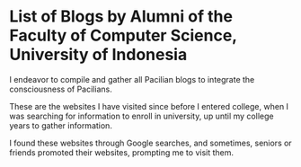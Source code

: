 # List of Blogs by Alumni of the Faculty of Computer Science, University of Indonesia

I endeavor to compile and gather all Pacilian blogs to integrate the consciousness of Pacilians.

These are the websites I have visited since before I entered college, when I was searching for information to enroll in university, up until my college years to gather information.

I found these websites through Google searches, and sometimes, seniors or friends promoted their websites, prompting me to visit them.